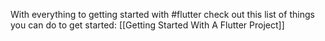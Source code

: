 
With everything to getting started with #flutter check out this list of things you can do to get started:
[[Getting Started With A Flutter Project]]


